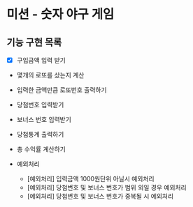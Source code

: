# 미션 - 숫자 야구 게임

## 기능 구현 목록
- [X] 구입금액 입력 받기
- 몇개의 로또를 샀는지 계산
- 입력한 금액만큼 로또번호 출력하기
- 당첨번호 입력받기
- 보너스 번호 입력받기
- 당첨통계 출력하기
- 총 수익률 계산하기

- 예외처리
   - [예외처리] 입력금액 1000원단위 아닐시 예외처리
   - [예외처리] 당첨번호 및 보너스 번호가 범위 외일 경우 예외처리
   - [예외처리] 당첨번호 및 보너스 번호가 중복될 시 예외처리
